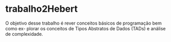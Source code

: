 # trabalho2Hebert
O objetivo desse trabalho é rever conceitos básicos de programação bem como ex- plorar os conceitos de Tipos Abstratos de Dados (TADs) e análise de complexidade.
